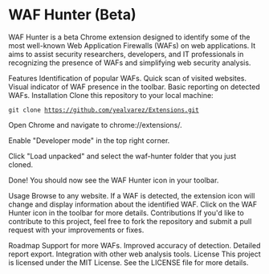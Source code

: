 <h1>WAF Hunter (Beta)</h1>
WAF Hunter is a beta Chrome extension designed to identify some of the most well-known Web Application Firewalls (WAFs) on web applications. It aims to assist security researchers, developers, and IT professionals in recognizing the presence of WAFs and simplifying web security analysis.

Features
Identification of popular WAFs.
Quick scan of visited websites.
Visual indicator of WAF presence in the toolbar.
Basic reporting on detected WAFs.
Installation
Clone this repository to your local machine:

<code>git clone https://github.com/yealvarez/Extensions.git</code>

Open Chrome and navigate to chrome://extensions/.

Enable "Developer mode" in the top right corner.

Click "Load unpacked" and select the waf-hunter folder that you just cloned.

Done! You should now see the WAF Hunter icon in your toolbar.

Usage
Browse to any website.
If a WAF is detected, the extension icon will change and display information about the identified WAF.
Click on the WAF Hunter icon in the toolbar for more details.
Contributions
If you'd like to contribute to this project, feel free to fork the repository and submit a pull request with your improvements or fixes.

Roadmap
Support for more WAFs.
Improved accuracy of detection.
Detailed report export.
Integration with other web analysis tools.
License
This project is licensed under the MIT License. See the LICENSE file for more details.

